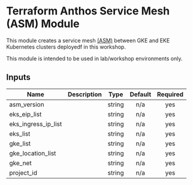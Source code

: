 # Terraform Anthos Service Mesh (ASM) Module
This module creates a service mesh [(ASM)](https://cloud.google.com/anthos/service-mesh) between GKE and EKE Kubernetes clusters deployedf in this workshop. 

This module is intended to be used in lab/workshop environments only. 

<!-- BEGINNING OF PRE-COMMIT-TERRAFORM DOCS HOOK -->
## Inputs

| Name | Description | Type | Default | Required |
|------|-------------|:----:|:-----:|:-----:|
| asm\_version |  | string | n/a | yes |
| eks\_eip\_list |  | string | n/a | yes |
| eks\_ingress\_ip\_list |  | string | n/a | yes |
| eks\_list |  | string | n/a | yes |
| gke\_list |  | string | n/a | yes |
| gke\_location\_list |  | string | n/a | yes |
| gke\_net |  | string | n/a | yes |
| project\_id |  | string | n/a | yes |

<!-- END OF PRE-COMMIT-TERRAFORM DOCS HOOK -->